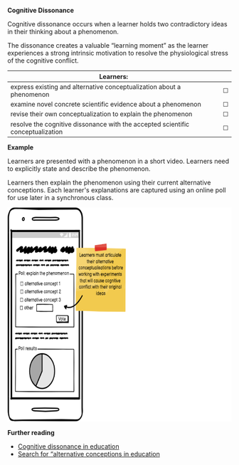 **Cognitive Dissonance**  

Cognitive dissonance occurs when a learner holds two contradictory ideas in their thinking about a phenomenon.  

The dissonance creates a valuable “learning moment” as the learner experiences a strong intrinsic motivation to resolve the physiological stress of the cognitive conflict.


| Learners:     |   |  
| ------------- | ------------- |
|express existing and alternative conceptualization about a phenomenon|&#9744;| 
|examine novel concrete scientific evidence about a phenomenon|&#9744;| 
|revise their own conceptualization to explain the phenomenon|&#9744;| 
|resolve the cognitive dissonance with the accepted scientific conceptualization |&#9744;|

**Example**  

Learners are presented with a phenomenon in a short video. Learners need to explicitly state and describe the phenomenon. 

Learners then explain the phenomenon using their current alternative conceptions. Each learner's explanations are captured using an online poll for use later in a synchronous class.


<img src="https://github.com/warwick-bailey-work/lxd-sys/raw/main/md/images/700-w-480-h/cognitive-dissonance-700-480.png" width="700" height="480">  

**Further reading**  

* <a href="https://en.wikipedia.org/wiki/Cognitive_dissonance#Education" target="_top">Cognitive dissonance in education</a>
* <a href="https://www.google.com/search?q=alternative+conceptions+in+education" target="_top">Search for “alternative conceptions in education</a>

<div style="page-break-after: always;"></div>

